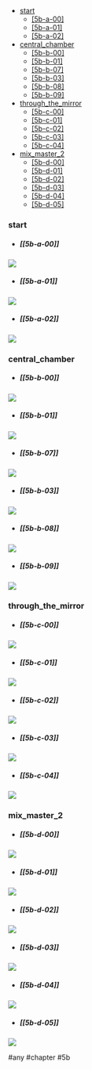 <!--toc:start-->
  - [start](#start)
    - [[5b-a-00]](#5b-a-00)
    - [[5b-a-01]](#5b-a-01)
    - [[5b-a-02]](#5b-a-02)
  - [central_chamber](#centralchamber)
    - [[5b-b-00]](#5b-b-00)
    - [[5b-b-01]](#5b-b-01)
    - [[5b-b-07]](#5b-b-07)
    - [[5b-b-03]](#5b-b-03)
    - [[5b-b-08]](#5b-b-08)
    - [[5b-b-09]](#5b-b-09)
  - [through_the_mirror](#throughthemirror)
    - [[5b-c-00]](#5b-c-00)
    - [[5b-c-01]](#5b-c-01)
    - [[5b-c-02]](#5b-c-02)
    - [[5b-c-03]](#5b-c-03)
    - [[5b-c-04]](#5b-c-04)
  - [mix_master_2](#mixmaster2)
    - [[5b-d-00]](#5b-d-00)
    - [[5b-d-01]](#5b-d-01)
    - [[5b-d-02]](#5b-d-02)
    - [[5b-d-03]](#5b-d-03)
    - [[5b-d-04]](#5b-d-04)
    - [[5b-d-05]](#5b-d-05)
<!--toc:end-->

### start
* ##### [[5b-a-00]]
![](https://berrycamp.github.io/img/celeste/previews/temple/b/a-00.png)

* ##### [[5b-a-01]]
![](https://berrycamp.github.io/img/celeste/previews/temple/b/a-01.png)

* ##### [[5b-a-02]]
![](https://berrycamp.github.io/img/celeste/previews/temple/b/a-02.png)

### central_chamber
* ##### [[5b-b-00]]
![](https://berrycamp.github.io/img/celeste/previews/temple/b/b-00.png)

* ##### [[5b-b-01]]
![](https://berrycamp.github.io/img/celeste/previews/temple/b/b-01.png)

* ##### [[5b-b-07]]
![](https://berrycamp.github.io/img/celeste/previews/temple/b/b-07.png)

* ##### [[5b-b-03]]
![](https://berrycamp.github.io/img/celeste/previews/temple/b/b-03.png)

* ##### [[5b-b-08]]
![](https://berrycamp.github.io/img/celeste/previews/temple/b/b-08.png)

* ##### [[5b-b-09]]
![](https://berrycamp.github.io/img/celeste/previews/temple/b/b-09.png)

### through_the_mirror
* ##### [[5b-c-00]]
![](https://berrycamp.github.io/img/celeste/previews/temple/b/c-00.png)

* ##### [[5b-c-01]]
![](https://berrycamp.github.io/img/celeste/previews/temple/b/c-01.png)

* ##### [[5b-c-02]]
![](https://berrycamp.github.io/img/celeste/previews/temple/b/c-02.png)

* ##### [[5b-c-03]]
![](https://berrycamp.github.io/img/celeste/previews/temple/b/c-03.png)

* ##### [[5b-c-04]]
![](https://berrycamp.github.io/img/celeste/previews/temple/b/c-04.png)

### mix_master_2
* ##### [[5b-d-00]]
![](https://berrycamp.github.io/img/celeste/previews/temple/b/d-00.png)

* ##### [[5b-d-01]]
![](https://berrycamp.github.io/img/celeste/previews/temple/b/d-01.png)

* ##### [[5b-d-02]]
![](https://berrycamp.github.io/img/celeste/previews/temple/b/d-02.png)

* ##### [[5b-d-03]]
![](https://berrycamp.github.io/img/celeste/previews/temple/b/d-03.png)

* ##### [[5b-d-04]]
![](https://berrycamp.github.io/img/celeste/previews/temple/b/d-04.png)

* ##### [[5b-d-05]]
![](https://berrycamp.github.io/img/celeste/previews/temple/b/d-05.png)


#any #chapter #5b
